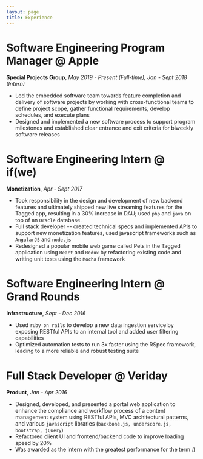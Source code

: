 ```yaml
---
layout: page
title: Experience
---
```


# Software Engineering Program Manager @ Apple
__Special Projects Group__, *May 2019 - Present (Full-time), Jan - Sept 2018 (Intern)*

- Led the embedded software team towards feature completion and delivery of software projects by working with cross-functional teams to define project scope, gather functional requirements, develop schedules, and execute plans
- Designed and implemented a new software process to support program milestones and established clear entrance and exit criteria for biweekly software releases

# Software Engineering Intern @ if(we)
__Monetization__, *Apr - Sept 2017*
- Took responsibility in the design and development of new backend features and ultimately shipped new live streaming features for the Tagged app, resulting in a 30% increase in DAU; used ```php``` and ```java``` on top of an ```Oracle``` database.
- Full stack developer -- created technical specs and implemented APIs to support new monetization features, used javascript frameworks such as ```AngularJS``` and ```node.js```
- Redesigned a popular mobile web game called Pets in the Tagged application using ```React``` and ```Redux``` by refactoring existing code and writing unit tests using the ```Mocha``` framework

# Software Engineering Intern @ Grand Rounds
__Infrastructure__, *Sept - Dec 2016*
- Used ```ruby on rails``` to develop a new data ingestion service by exposing RESTful APIs to an internal tool and added user filtering capabilities
- Optimized automation tests to run 3x faster using the RSpec framework, leading to a more reliable and robust testing suite

# Full Stack Developer @ Veriday
__Product__, *Jan - Apr 2016*
- Designed, developed, and presented a portal web application to enhance the compliance and workflow process of a content management system using RESTful APIs, MVC architectural patterns, and various ```javascript``` libraries (```backbone.js, underscore.js, bootstrap, jQuery```)
- Refactored client UI and frontend/backend code to improve loading speed by 20%
- Was awarded as the intern with the greatest performance for the term :)
